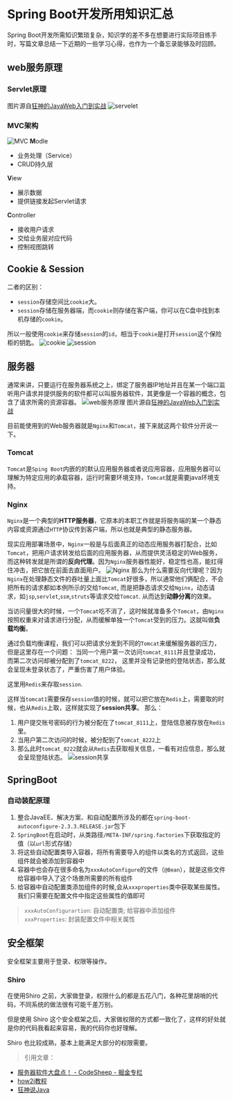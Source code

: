 # Spring Boot开发所用知识汇总
Spring Boot开发所需知识繁琐复杂，知识学的差不多在想要进行实际项目练手时，写篇文章总结一下近期的一些学习心得，也作为一个备忘录能够及时回顾。
## web服务原理
### Servlet原理
图片源自[狂神的JavaWeb入门到实战](https://www.bilibili.com/video/BV12J411M7Sj?p=9)
![servelet](https://gitee.com/wtychn/ImageBed/raw/master/img/20200803165223.png)

### MVC架构
![MVC](https://gitee.com/wtychn/ImageBed/raw/master/img/20200904160121.png)
**M**odle
- 业务处理（Service）
- CRUD持久层  
  
**V**iew
- 展示数据
- 提供链接发起Servlet请求
    
**C**ontroller
- 接收用户请求
- 交给业务层对应代码
- 控制视图跳转

## Cookie & Session
二者的区别：
- `session`存储空间比`cookie`大。
- `session`存储在服务器端，而`cookie`则存储在客户端，你可以在C盘中找到本机存储的`cookie`。

所以一般使用`cookie`来存储`session`的`id`，相当于`cookie`是打开`session`这个保险柜的钥匙。
![cookie](https://gitee.com/wtychn/ImageBed/raw/master/img/20200825232221.png)
![session](https://gitee.com/wtychn/ImageBed/raw/master/img/20200825233220.png)

## 服务器
通常来讲，只要运行在服务器系统之上，绑定了服务器IP地址并且在某一个端口监听用户请求并提供服务的软件都可以叫服务器软件，其更像是一个容器的概念，包含了请求所需的资源容器。
![web服务原理](https://gitee.com/wtychn/ImageBed/raw/master/img/20200803165636.png)
图片源自[狂神的JavaWeb入门到实战](https://www.bilibili.com/video/BV12J411M7Sj?p=9)

目前能使用到的Web服务器就是`Nginx`和`Tomcat`，接下来就这两个软件分开说一下。
### Tomcat
`Tomcat`是`Sping Boot`内嵌的的默认应用服务器或者说应用容器，应用服务器可以理解为特定应用的承载容器，运行时需要环境支持，`Tomcat`就是需要java环境支持。
### Nginx
`Nginx`是一个典型的**HTTP服务器**，它原本的本职工作就是将服务端的某一个静态内容或资源通过`HTTP`协议传到客户端，所以也就是典型的静态服务器。

现实应用部署场景中，`Nginx`一般是与后面真正的动态应用服务器打配合，比如`Tomcat`，把用户请求转发给后面的应用服务器，从而提供灵活稳定的Web服务，而这种转发就是所谓的**反向代理**。因为`Nginx`服务器性能好，稳定性也高，能扛得住冲击，把它放在前面去直面用户。
![Nginx](https://gitee.com/wtychn/ImageBed/raw/master/img/Nginx.jpg)
那么为什么需要反向代理呢？因为`Nginx`在处理静态文件的吞吐量上面比`Tomcat`好很多，所以通常他们俩配合，不会把所有的请求都如本例所示的交给`Tomcat`, 而是把静态请求交给`Nginx`，动态请求，如`jsp`,`servlet`,`ssm`,`struts`等请求交给`Tomcat`. 从而达到**动静分离**的效果。

当访问量很大的时候，一个`Tomcat`吃不消了，这时候就准备多个`Tomcat`，由`Nginx`按照权重来对请求进行分配，从而缓解单独一个`Tomcat`受到的压力。这就叫做**负载均衡**。

通过负载均衡课程，我们可以把请求分发到不同的`Tomcat`来缓解服务器的压力，但是这里存在一个问题： 当同一个用户第一次访问`tomcat_8111`并且登录成功， 而第二次访问却被分配到了`tomcat_8222`， 这里并没有记录他的登陆状态，那么就会呈现未登录状态了，严重伤害了用户体验。

这里用`Redis`来存取`session`.

这样当`tomcat1`需要保存`session`值的时候，就可以把它放在`Redis`上，需要取的时候，也从`Redis`上取，这样就实现了**session共享**。
那么：
1. 用户提交账号密码的行为被分配在了`tomcat_8111`上，登陆信息被存放在`Redis`里。
2. 当用户第二次访问的时候，被分配到了`tomcat_8222`上
3. 那么此时`tomcat_8222`就会从`Redis`去获取相关信息，一看有对应信息，那么就会呈现登陆状态。
![session共享](https://gitee.com/wtychn/ImageBed/raw/master/img/6660.png)

## SpringBoot
### 自动装配原理
1. 整合JavaEE、解决方案、和自动配置所涉及的都在`spring-boot-autoconfigure-2.3.3.RELEASE.jar`包下   
2. `SpringBoot`在启动时，从类路径`/META-INF/spring.factories`下获取指定的值（以`url`形式存储）
3. 将这些自动配置类导入容器，将所有需要导入的组件以类名的方式返回，这些组件就会被添加到容器中
4. 容器中也会存在很多命名为`xxxAutoConfigure`的文件（`@Bean`），就是这些文件给容器中导入了这个场景所需要的所有组件
5. 给容器中自动配置类添加组件的时候,会从`xxxproperties`类中获取某些属性。我们只需要在配置文件中指定这些属性的值即可

>`xxxAutoConfigurartion`: 自动配置类; 给容器中添加组件  
`xxxProperties`: 封装配置文件中相关属性
## 安全框架
安全框架主要用于登录、权限等操作。
### Shiro
在使用Shiro 之前，大家做登录，权限什么的都是五花八门，各种花里胡哨的代码，不同系统的做法很有可能千差万别。

但是使用 Shiro 这个安全框架之后，大家做权限的方式都一致化了，这样的好处就是你的代码我看起来容易，我的代码你也好理解。

Shiro 也比较成熟，基本上能满足大部分的权限需要。

>引用文章：
- [服务器软件大盘点！ - CodeSheep - 掘金专栏](https://juejin.im/post/5e8409f9f265da47f144a07a#heading-12)
- [how2j教程](https://how2j.cn/)
- [狂神说Java](https://space.bilibili.com/95256449/channel/detail?cid=146244)
